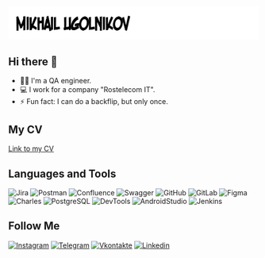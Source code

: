 ![Header](https://github.com/Ugolnikof/Ugolnikof/blob/main/assets/image_left.png)

## Hi there 👋

- 👨‍💻 I'm a QA engineer.
- 💻 I work for a company "Rostelecom IT".
- ⚡ Fun fact: I can do a backflip, but only once.

## My CV

[Link to my CV](https://drive.google.com/file/d/1x50AYY7GuOMiDxQ1dVeSvzg2LAgiXrlH/view?usp=sharing)

## Languages and Tools

![Jira](https://img.shields.io/badge/Jira-FFFFFF?style=for-the-badge&logo=Jira%20Software&logoColor=136be1)
![Postman](https://img.shields.io/badge/Postman-FFFFFF?style=for-the-badge&logo=postman&logoColor=f76935)
![Confluence](https://img.shields.io/badge/Confluence-FFFFFF?style=for-the-badge&logo=Confluence&logoColor=1c77f2)
![Swagger](https://img.shields.io/badge/Swagger-FFFFFF?style=for-the-badge&logo=swagger&logoColor=6a9c40)
![GitHub](https://img.shields.io/badge/Github-FFFFFF?style=for-the-badge&logo=github&logoColor=000000)
![GitLab](https://img.shields.io/badge/Gitlab-FFFFFF?style=for-the-badge&logo=gitlab&logoColor=e34329)
![Figma](https://img.shields.io/badge/Figma-FFFFFF?style=for-the-badge&logo=figma&logoColor=a25aff)
![Charles](https://img.shields.io/badge/Charles-FFFFFF?style=for-the-badge&logo=Betfair&logoColor=00FFFF)
![PostgreSQL](https://img.shields.io/badge/PostgreSQL-FFFFFF?style=for-the-badge&logo=PostgreSQL&logoColor=316193)
![DevTools](https://img.shields.io/badge/DevTools-FFFFFF?style=for-the-badge&logo=googlechrome&logoColor=fbbc05)
![AndroidStudio](https://img.shields.io/badge/AndroidStudio-FFFFFF?style=for-the-badge&logo=androidstudio&logoColor=3ad07d)
![Jenkins](https://img.shields.io/badge/Jenkins-FFFFFF?style=for-the-badge&logo=jenkins&logoColor=000000)

## Follow Me

[![Instagram](https://img.shields.io/badge/Instagram-FFFFFF?style=for-the-badge&logo=instagram&logoColor=cd2967)](https://www.instagram.com/Ugolnikof)
[![Telegram](https://img.shields.io/badge/Telegram-FFFFFF?style=for-the-badge&logo=telegram&logoColor=279fdb)](https://t.me/MikhailUgolnikov)
[![Vkontakte](https://img.shields.io/badge/Vkontakte-FFFFFF?style=for-the-badge&logo=vk&logoColor=0077ff)](https://vk.com/id4654107)
[![Linkedin](https://img.shields.io/badge/Linkedin-FFFFFF?style=for-the-badge&logo=linkedin&logoColor=1176b5)](https://www.linkedin.com)
